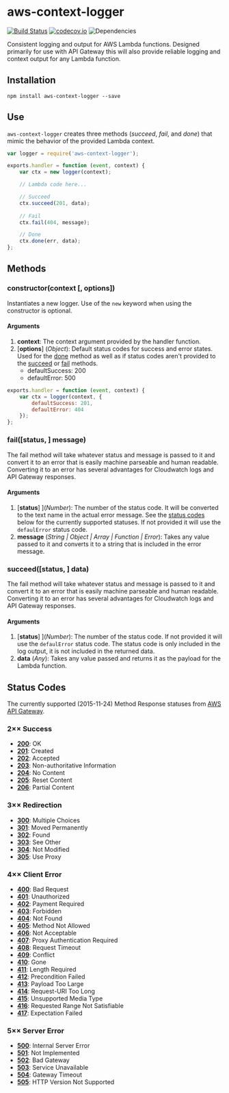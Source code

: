 # aws-context-logger 
[![Build Status](https://travis-ci.org/jaymorrow/aws-context-logger.svg?branch=master)](https://travis-ci.org/jaymorrow/aws-context-logger) [![codecov.io](https://codecov.io/github/jaymorrow/aws-context-logger/coverage.svg?branch=master)](https://codecov.io/github/jaymorrow/aws-context-logger?branch=master) ![Dependencies](https://david-dm.org/jaymorrow/aws-context-logger.svg)

Consistent logging and output for AWS Lambda functions. Designed primarily for use with API Gateway this will also provide reliable logging and context output for any Lambda function.

## Installation

    npm install aws-context-logger --save

## Use

`aws-context-logger` creates three methods (_succeed_, _fail_, and _done_) that mimic the behavior of the provided Lambda context.

```js
var logger = require('aws-context-logger');

exports.handler = function (event, context) {
    var ctx = new logger(context);

    // Lambda code here...

    // Succeed
    ctx.succeed(201, data);
    
    // Fail
    ctx.fail(404, message);

    // Done
    ctx.done(err, data);
};
```

## Methods

### constructor(context [, options])

Instantiates a new logger. Use of the `new` keyword when using the constructor is optional.

#### Arguments

1. __context__: The context argument provided by the handler function.
2. [__options__] \(_Object_): Default status codes for success and error states. Used for the [done](#done) method as well as if status codes aren't provided to the [succeed](#succeed) or [fail](#fail) methods.
    * defaultSuccess: 200
    * defaultError: 500

```js
exports.handler = function (event, context) {
    var ctx = logger(context, {
        defaultSuccess: 201,
        defaultError: 404
    });
};
```

### fail([status, ] message)

The fail method will take whatever status and message is passed to it and convert it to an error that is easily machine parseable and human readable. Converting it to an error has several advantages for Cloudwatch logs and API Gateway responses. 

#### Arguments

1. [__status__] ](_Number_): The number of the status code. It will be converted to the text name in the actual error message. See the [status codes](#status-codes) below for the currently supported statuses. If not provided it will use the `defaulError` status code.
2. __message__ (_String | Object | Array | Function | Error_): Takes any value passed to it and converts it to a string that is included in the error message. 

### succeed([status, ] data)

The fail method will take whatever status and message is passed to it and convert it to an error that is easily machine parseable and human readable. Converting it to an error has several advantages for Cloudwatch logs and API Gateway responses. 

#### Arguments

1. [__status__] ](_Number_): The number of the status code. If not provided it will use the `defaulError` status code. The status code is only included in the log output, it is not included in the returned data.
2. __data__ (_Any_): Takes any value passed and returns it as the payload for the Lambda function. 

## Status Codes 
The currently supported (2015-11-24) Method Response statuses from [AWS API Gateway](https://aws.amazon.com/api-gateway/).

### 2×× Success
* [__200__](https://httpstatuses.com/200): OK
* [__201__](https://httpstatuses.com/201): Created
* [__202__](https://httpstatuses.com/202): Accepted
* [__203__](https://httpstatuses.com/203): Non-authoritative Information
* [__204__](https://httpstatuses.com/204): No Content
* [__205__](https://httpstatuses.com/205): Reset Content
* [__206__](https://httpstatuses.com/206): Partial Content

### 3×× Redirection
* [__300__](https://httpstatuses.com/300): Multiple Choices
* [__301__](https://httpstatuses.com/301): Moved Permanently
* [__302__](https://httpstatuses.com/302): Found
* [__303__](https://httpstatuses.com/303): See Other
* [__304__](https://httpstatuses.com/304): Not Modified
* [__305__](https://httpstatuses.com/305): Use Proxy

### 4×× Client Error
* [__400__](https://httpstatuses.com/400): Bad Request
* [__401__](https://httpstatuses.com/401): Unauthorized
* [__402__](https://httpstatuses.com/402): Payment Required
* [__403__](https://httpstatuses.com/403): Forbidden
* [__404__](https://httpstatuses.com/404): Not Found
* [__405__](https://httpstatuses.com/405): Method Not Allowed
* [__406__](https://httpstatuses.com/406): Not Acceptable
* [__407__](https://httpstatuses.com/407): Proxy Authentication Required
* [__408__](https://httpstatuses.com/408): Request Timeout
* [__409__](https://httpstatuses.com/409): Conflict
* [__410__](https://httpstatuses.com/410): Gone
* [__411__](https://httpstatuses.com/411): Length Required
* [__412__](https://httpstatuses.com/412): Precondition Failed
* [__413__](https://httpstatuses.com/413): Payload Too Large
* [__414__](https://httpstatuses.com/414): Request-URI Too Long
* [__415__](https://httpstatuses.com/415): Unsupported Media Type
* [__416__](https://httpstatuses.com/416): Requested Range Not Satisfiable
* [__417__](https://httpstatuses.com/417): Expectation Failed

### 5×× Server Error
* [__500__](https://httpstatuses.com/500): Internal Server Error
* [__501__](https://httpstatuses.com/501): Not Implemented
* [__502__](https://httpstatuses.com/502): Bad Gateway
* [__503__](https://httpstatuses.com/503): Service Unavailable
* [__504__](https://httpstatuses.com/504): Gateway Timeout
* [__505__](https://httpstatuses.com/505): HTTP Version Not Supported
